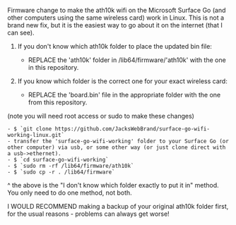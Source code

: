 Firmware change to make the ath10k  wifi on the Microsoft Surface Go (and other computers using the same wireless card) work in Linux. This is not a brand new fix, but it is the easiest way to go about it on the internet (that I can see). 

1. If you don't know which ath10k folder to place the updated bin file:
	- REPLACE the 'ath10k' folder in /lib64/firmware/'ath10k' with the one in this repository.

2. If you know which folder is the correct one for your exact wireless card:
	- REPLACE the 'board.bin' file in the appropriate folder with the one from this repository.

(note you will need root access or sudo to make these changes)

	- $ `git clone https://github.com/JacksWebBrand/surface-go-wifi-working-linux.git`
	- transfer the 'surface-go-wifi-working' folder to your Surface Go (or other computer) via usb, or some other way (or just clone direct with a usb->ethernet).
	- $ `cd surface-go-wifi-working`
	- $ `sudo rm -rf /lib64/firmware/ath10k`
	- $ `sudo cp -r . /lib64/firmware`

^ the above is the "I don't know which folder exactly to put it in" method. You only need to do one method, not both.

I WOULD RECOMMEND making a backup of your original ath10k folder first, for the usual reasons - problems can always get worse!
